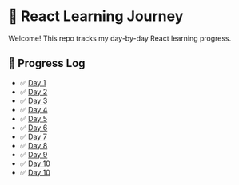 # 🌱 React Learning Journey

Welcome! This repo tracks my day-by-day React learning progress.

## 🔖 Progress Log
- ✅ [Day 1](day1)
- ✅ [Day 2](day2)
- ✅ [Day 3](day3)
- ✅ [Day 4](day4)
- ✅ [Day 5](day5)
- ✅ [Day 6](day6)
- ✅ [Day 7](day7)
- ✅ [Day 8](day8)
- ✅ [Day 9](day9)
- ✅ [Day 10](day10)
- ✅ [Day 10](day11)
